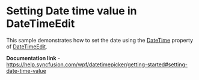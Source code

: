 # Setting Date time value in DateTimeEdit 

This sample demonstrates how to set the date using the [DateTime](https://help.syncfusion.com/cr/wpf/Syncfusion.Shared.Wpf~Syncfusion.Windows.Shared.DateTimeEdit~DateTime.html) property of [DateTimeEdit](https://help.syncfusion.com/cr/wpf/Syncfusion.Shared.Wpf~Syncfusion.Windows.Shared.DateTimeEdit.html).

**Documentation link** - https://help.syncfusion.com/wpf/datetimepicker/getting-started#setting-date-time-value